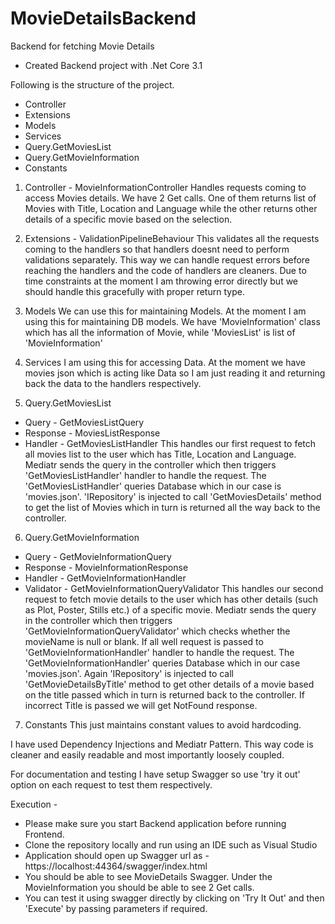 # MovieDetailsBackend
Backend for fetching Movie Details
- Created Backend project with .Net Core 3.1

Following is the structure of the project.
- Controller
- Extensions
- Models
- Services
- Query.GetMoviesList
- Query.GetMovieInformation
- Constants


1. Controller - MovieInformationController
 Handles requests coming to access Movies details. We have 2 Get calls. One of them returns list of Movies with Title, Location and Language while the other returns other details of a specific movie based on the selection.

2. Extensions - ValidationPipelineBehaviour
This validates all the requests coming to the handlers so that handlers doesnt need to perform validations separately. This way we can handle request errors before reaching the handlers and the code of handlers are cleaners.
Due to time constraints at the moment I am throwing error directly but we should handle this gracefully with proper return type.

3. Models
We can use this for maintaining Models. At the moment I am using this for maintaining DB models. We have 'MovieInformation' class which has all the information of Movie, while 'MoviesList' is list of 'MovieInformation'

4. Services
I am using this for accessing Data. At the moment we have movies json which is acting like Data so I am just reading it and returning back the data to the handlers respectively.

5. Query.GetMoviesList
- Query - GetMoviesListQuery
- Response - MoviesListResponse
- Handler - GetMoviesListHandler
This handles our first request to fetch all movies list to the user which has Title, Location and Language.
Mediatr sends the query in the controller which then triggers 'GetMoviesListHandler' handler to handle the request. The 'GetMoviesListHandler' queries Database which in our case is 'movies.json'. 'IRepository' is injected to call 'GetMoviesDetails' method to get the list of Movies which in turn is returned all the way back to the controller.

6. Query.GetMovieInformation
- Query - GetMovieInformationQuery
- Response - MovieInformationResponse
- Handler - GetMovieInformationHandler
- Validator - GetMovieInformationQueryValidator
This handles our second request to fetch movie details to the user which has other details (such as Plot, Poster, Stills etc.) of a specific movie.
Mediatr sends the query in the controller which then triggers 'GetMovieInformationQueryValidator' which checks whether the movieName is null or blank. If all well request is passed to 'GetMovieInformationHandler' handler to handle the request. The 'GetMovieInformationHandler' queries Database which in our case 'movies.json'. Again 'IRepository' is injected to call 'GetMovieDetailsByTitle' method to get other details of a movie based on the title passed which in turn is returned back to the controller. If incorrect Title is passed we will get NotFound response.

7. Constants
This just maintains constant values to avoid hardcoding.

I have used Dependency Injections and Mediatr Pattern. This way code is cleaner and easily readable and most importantly loosely coupled.

For documentation and testing I have setup Swagger so use 'try it out' option on each request to test them respectively.

Execution - 
- Please make sure you start Backend application before running Frontend.
- Clone the repository locally and run using an IDE such as Visual Studio
- Application should open up Swagger url as - https://localhost:44364/swagger/index.html
- You should be able to see MovieDetails Swagger. Under the MovieInformation you should be able to see 2 Get calls.
- You can test it using swagger directly by clicking on 'Try It Out' and then 'Execute' by passing parameters if required.